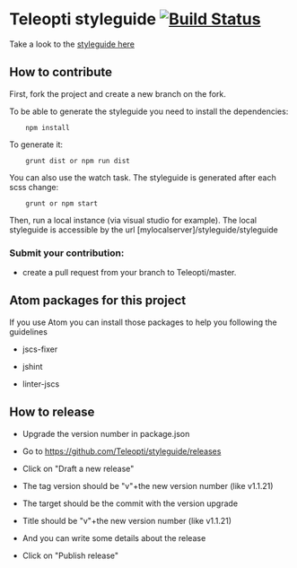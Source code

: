 # Teleopti styleguide [![Build Status](https://travis-ci.org/Teleopti/styleguide.svg?branch=master)](https://travis-ci.org/Teleopti/styleguide)

Take a look to the [styleguide here](http://teleopti.github.io/styleguide/styleguide/section-0.html)

## How to contribute
First, fork the project and create a new branch on the fork.

To be able to generate the styleguide you need to install the dependencies:

		npm install

To generate it:

		grunt dist or npm run dist

You can also use the watch task. The styleguide is generated after each scss change:

		grunt or npm start

Then, run a local instance (via visual studio for example). The local styleguide is accessible by the url [mylocalserver]/styleguide/styleguide


### Submit your contribution:

* create a pull request from your branch to Teleopti/master.


## Atom packages for this project

If you use Atom you can install those packages to help you following the guidelines

* jscs-fixer

* jshint

* linter-jscs

## How to release

* Upgrade the version number in package.json

* Go to https://github.com/Teleopti/styleguide/releases

* Click on "Draft a new release"

* The tag version should be "v"+the new version number (like v1.1.21)

* The target should be the commit with the version upgrade

* Title should be "v"+the new version number (like v1.1.21)

* And you can write some details about the release

* Click on "Publish release"
